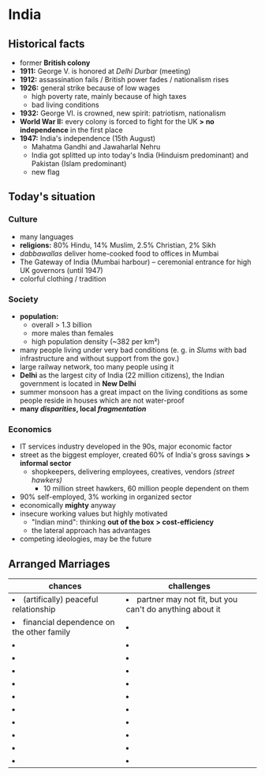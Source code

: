 # India

## Historical facts

- former **British colony**
- **1911:** George V. is honored at *Delhi Durbar* (meeting)
- **1912:** assassination fails / British power fades / nationalism rises
- **1926:** general strike because of low wages
	- high poverty rate, mainly because of high taxes
	- bad living conditions
- **1932:** George VI. is crowned, new spirit: patriotism, nationalism
- **World War II:** every colony is forced to fight for the UK **> no independence** in the first place
- **1947:** India's independence (15th August)
	- Mahatma Gandhi and Jawaharlal Nehru
	- India got splitted up into today's India (Hinduism predominant) and Pakistan (Islam predominant)
	- new flag

## Today's situation

### Culture
- many languages
- **religions:** 80% Hindu, 14% Muslim, 2.5% Christian, 2% Sikh
- *dabbawallas* deliver home-cooked food to offices in Mumbai
- The Gateway of India (Mumbai harbour) – ceremonial entrance for high UK governors (until 1947)
- colorful clothing / tradition

### Society
- **population:**
	- overall > 1.3 billion
	- more males than females
	- high population density (~382 per km²)
- many people living under very bad conditions (e. g. in *Slums* with bad infrastructure and without support from the gov.) 
- large railway network, too many people using it
- **Delhi** as the largest city of India (22 million citizens), the Indian government is located in **New Delhi**
- summer monsoon has a great impact on the living conditions as some people reside in houses which are not water-proof
- **many *disparities*, local *fragmentation***

### Economics
- IT services industry developed in the 90s, major economic factor
- street as the biggest employer, created 60% of India's gross savings **> informal sector**
	- shopkeepers, delivering employees, creatives, vendors *(street hawkers)*
		- 10 million street hawkers, 60 million people dependent on them
- 90% self-employed, 3% working in organized sector
- economically **mighty** anyway
- insecure working values but highly motivated
	- "Indian mind": thinking **out of the box** **> cost-efficiency**
	- the lateral approach has advantages
- competing ideologies, may be the future

## Arranged Marriages

| chances | challenges |
| --- | --- |
| <li>(artifically) peaceful relationship</li> | <li>partner may not fit, but you can't do anything about it</li> |
| <li>financial dependence on the other family</li> | <li></li> |
| <li></li> | <li></li> |
| <li></li> | <li></li> |
| <li></li> | <li></li> |
| <li></li> | <li></li> |
| <li></li> | <li></li> |
| <li></li> | <li></li> |
| <li></li> | <li></li> |
| <li></li> | <li></li> |
| <li></li> | <li></li> |
| <li></li> | <li></li> |

<!--stackedit_data:
eyJoaXN0b3J5IjpbOTE0NjA0ODAzLC00OTU2MDI4NzgsMTc3ND
E1NTI4LDU2ODc3MTk4NCwxNzgwNTczNTEzLC0yNTM3ODM0Mzcs
LTk2NjcyNzI3NywtMzc4MzI0NzkyLDEzMzI2NDEyNTgsMTI2Nj
IwNzg1N119
-->